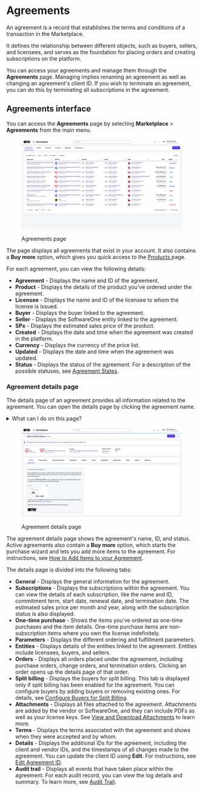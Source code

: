 # Agreements

An agreement is a record that establishes the terms and conditions of a transaction in the Marketplace.&#x20;

It defines the relationship between different objects, such as buyers, sellers, and licensees, and serves as the foundation for placing orders and creating subscriptions on the platform.&#x20;

You can access your agreements and manage them through the **Agreements** page. Managing implies renaming an agreement as well as changing an agreement's client ID. If you wish to terminate an agreement, you can do this by terminating all subscriptions in the agreement.&#x20;

## Agreements interface

You can access the **Agreements** page by selecting **Marketplace** > **Agreements** from the main menu.

<figure><img src="../../../.gitbook/assets/agreements_page.png" alt=""><figcaption><p>Agreements page</p></figcaption></figure>

The page displays all agreements that exist in your account. It also contains a **Buy more** option, which gives you quick access to the [Products ](../products.md)page.&#x20;

For each agreement, you can view the following details:

* **Agreement** - Displays the name and ID of the agreement.
* **Product** - Displays the details of the product you've ordered under the agreement.
* **Licensee** - Displays the name and ID of the licensee to whom the license is issued.
* **Buyer** - Displays the buyer linked to the agreement.&#x20;
* **Seller** - Displays the SoftwareOne entity linked to the agreement.
* **SPx** - Displays the estimated sales price of the product.
* **Created** - Displays the date and time when the agreement was created in the platform.&#x20;
* **Currency** - Displays the currency of the price list.
* **Updated** - Displays the date and time when the agreement was updated.&#x20;
* **Status** - Displays the status of the agreement. For a description of the possible statuses, see [Agreement States](agreement-states.md).

### Agreement details page <a href="#subscription-details" id="subscription-details"></a>

The details page of an agreement provides all information related to the agreement. You can open the details page by clicking the agreement name.&#x20;

<details>

<summary>What can I do on this page?</summary>

From the details page, you can complete the following tasks:&#x20;

* [Add more items to your agreement](../../../marketplace-platform/getting-started/marketplace-for-clients/add-items-to-an-agreement.md)
* [Rename an agreement](rename-an-agreement.md)
* [Terminate an agreement](terminate-agreements.md)
* [Activate and manage split billing for certain products](../billing/)
* [View and download attachments](view-and-download-attachments.md)
* [Edit the agreement's ID through the Details tab](edit-agreement-id.md)

</details>

<figure><img src="../../../.gitbook/assets/AgeementsDetails.png" alt=""><figcaption><p>Agreement details page</p></figcaption></figure>

The agreement details page shows the agreement's name, ID, and status. Active agreements also contain a **Buy more** option, which starts the purchase wizard and lets you add more items to the agreement. For instructions, see [How to Add Items to your Agreement](../../../marketplace-platform/getting-started/marketplace-for-clients/add-items-to-an-agreement.md). &#x20;

The details page is divided into the following tabs:

* **General** - Displays the general information for the agreement.&#x20;
* **Subscriptions** - Displays the subscriptions within the agreement. You can view the details of each subscription, like the name and ID, commitment term, start date, renewal date, and termination date. The estimated sales price per month and year, along with the subscription status is also displayed.
* **One-time purchase** - Shows the items you've ordered as one-time purchases and the item details. One-time purchase items are non-subscription items where you own the license indefinitely.
* **Parameters** - Displays the different ordering and fulfillment parameters.
* **Entities** - Displays details of the entities linked to the agreement. Entities include licensees, buyers, and sellers.&#x20;
* **Orders** - Displays all orders placed under the agreement, including purchase orders, change orders, and termination orders. Clicking an order opens up the details page of that order.&#x20;
* **Split billing** - Displays the buyers for split billing. This tab is displayed only if split billing has been enabled for the agreement. You can configure buyers by adding buyers or removing existing ones. For details, see [Configure Buyers for Split Billing](../billing/split-billing/configure-buyers-for-split-billing.md).
* **Attachments** - Displays all files attached to the agreement. Attachments are added by the vendor or SoftwareOne, and they can include PDFs as well as your license keys. See [View and Download Attachments](view-and-download-attachments.md) to learn more.
* **Terms** - Displays the terms associated with the agreement and shows when they were accepted and by whom.
* **Details** - Displays the additional IDs for the agreement, including the client and vendor IDs, and the timestamps of all changes made to the agreement. You can update the client ID using **Edit**. For instructions, see [Edit Agreement ID](edit-agreement-id.md).
* **Audit trail** - Displays all events that have taken place within the agreement. For each audit record, you can view the log details and summary. To learn more, see [Audit Trail](../../settings/audit-trail.md).&#x20;
